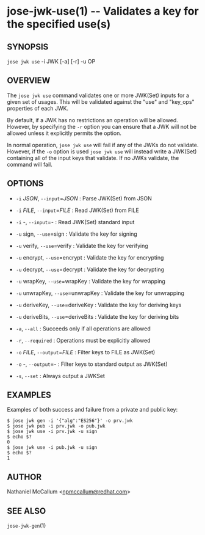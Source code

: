 jose-jwk-use(1) -- Validates a key for the specified use(s)
===========================================================

## SYNOPSIS

`jose jwk use` -i JWK [-a] [-r] -u OP

## OVERVIEW

The `jose jwk use` command validates one or more JWK(Set) inputs for a given
set of usages. This will be validated against the "use" and "key_ops"
properties of each JWK.

By default, if a JWK has no restrictions an operation will be allowed.
However, by specifying the `-r` option you can ensure that a JWK will not
be allowed unless it explicitly permits the option.

In normal operation, `jose jwk use` will fail if any of the JWKs do not
validate. However, if the `-o` option is used `jose jwk use` will instead
write a JWK(Set) containing all of the input keys that validate. If no JWKs
validate, the command will fail.

## OPTIONS

* `-i` _JSON_, `--input`=_JSON_ :
  Parse JWK(Set) from JSON

* `-i` _FILE_, `--input`=_FILE_ :
  Read JWK(Set) from FILE

* `-i` -, `--input`=- :
  Read JWK(Set) standard input

* `-u` sign, `--use`=sign :
  Validate the key for signing

* `-u` verify, `--use`=verify :
  Validate the key for verifying

* `-u` encrypt, `--use`=encrypt :
  Validate the key for encrypting

* `-u` decrypt, `--use`=decrypt :
  Validate the key for decrypting

* `-u` wrapKey, `--use`=wrapKey :
  Validate the key for wrapping

* `-u` unwrapKey, `--use`=unwrapKey :
  Validate the key for unwrapping

* `-u` deriveKey, `--use`=deriveKey :
  Validate the key for deriving keys

* `-u` deriveBits, `--use`=deriveBits :
  Validate the key for deriving bits

* `-a`, `--all` :
  Succeeds only if all operations are allowed

* `-r`, `--required` :
  Operations must be explicitly allowed

* `-o` _FILE_, `--output`=_FILE_ :
  Filter keys to FILE as JWK(Set)

* `-o` -, `--output`=- :
  Filter keys to standard output as JWK(Set)

* `-s`, `--set` :
  Always output a JWKSet

## EXAMPLES

Examples of both success and failure from a private and public key:

    $ jose jwk gen -i '{"alg":"ES256"}' -o prv.jwk
    $ jose jwk pub -i prv.jwk -o pub.jwk
    $ jose jwk use -i prv.jwk -u sign
    $ echo $?
    0
    $ jose jwk use -i pub.jwk -u sign
    $ echo $?
    1

## AUTHOR

Nathaniel McCallum &lt;npmccallum@redhat.com&gt;

## SEE ALSO

`jose-jwk-gen`(1)
